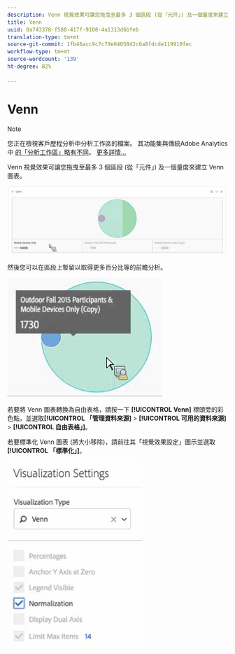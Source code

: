 ```yaml
---
description: Venn 視覺效果可讓您拖曳至最多 3 個區段 (從「元件」) 及一個量度來建立 Venn 圖表。
title: Venn
uuid: 0a743378-f588-417f-9108-4a1313d6bfeb
translation-type: tm+mt
source-git-commit: 1fb46acc9c7c70e64058d2c6a8fdcde119910fec
workflow-type: tm+mt
source-wordcount: '139'
ht-degree: 82%

---
```



# Venn

>[!NOTE]
>
>您正在檢視客戶歷程分析中分析工作區的檔案。 其功能集與傳統Adobe Analytics中 [的「分析工作區」略有不同](https://docs.adobe.com/content/help/zh-Hant/analytics/analyze/analysis-workspace/home.html)。 [更多詳情...](/help/getting-started/cja-aa.md)

Venn 視覺效果可讓您拖曳至最多 3 個區段 (從「元件」) 及一個量度來建立 Venn 圖表。

![](assets/venn.png)

然後您可以在區段上暫留以取得更多百分比等的前瞻分析。

![](assets/venn_hover.png)

若要將 Venn 圖表轉換為自由表格，請按一下 **[!UICONTROL Venn]** 標頭旁的彩色點，並選取&#x200B;**[!UICONTROL 「管理資料來源]** > **[!UICONTROL 可用的資料來源]** > **[!UICONTROL 自由表格」]**。

若要標準化 Venn 圖表 (將大小移除)，請前往其「視覺效果設定」圖示並選取&#x200B;**[!UICONTROL 「標準化」]**。

![](assets/normalization.png)

